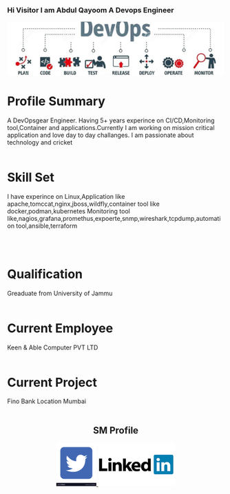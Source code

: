 <p align="center">
<h2 align="center">

### Hi Visitor I am Abdul Qayoom A Devops Engineer

<img src="https://github.com/qayoom321/qayoom321/blob/main/dev.jpeg" >

# Profile Summary
A DevOpsgear Engineer. Having 5+ years experince on CI/CD,Monitoring tool,Container and applications.Currently I am working on mission critical application and love day to day challanges. I am passionate about technology and cricket
<br >
<br />

# Skill Set
I have experince on 
Linux,Application like apache,tomccat,nginx,jboss,wildfly,container tool like docker,podman,kubernetes
Monitoring tool like,nagios,grafana,promethus,expoerte,snmp,wireshark,tcpdump,automation tool,ansible,terraform

<br >
<br />

# Qualification
Greaduate from University of Jammu
<br >
<br />

# Current Employee
Keen & Able Computer PVT LTD
<br >
<br />

# Current Project
Fino Bank 
Location Mumbai
<br >
<br />

<h2 align="center"> SM Profile </h2>

 
<p align ="center"><a href="https://twitter.com/home?lang=en"><img src="https://raw.githubusercontent.com/qayoom321/qayoom321/main/tw.png" height =100</a>
<a href="https://www.linkedin.com/in/abdul-qayoom-8173a2145/"><img src="https://raw.githubusercontent.com/qayoom321/qayoom321/main/lnd.png" height=100></a>

</p>


<!---
<p align="center">
<a href="https://twitter.com/home?lang=en"><img align = "" src="https://raw.githubusercontent.com/qayoom321/qayoom321/main/tw.png" height=100></a>
<a href="https://www.linkedin.com/in/abdul-qayoom-8173a2145/"><img align = "" src="https://raw.githubusercontent.com/qayoom321/qayoom321/main/lnd.png" <a <a
</p>
-->





<!--
**qayoom321/qayoom321** is a ✨ _special_ ✨ repository because its `README.md` (this file) appears on your GitHub profile.

Here are some ideas to get you started:

- 🔭 I’m currently working on ...
- 🌱 I’m currently learning ...
- 👯 I’m looking to collaborate on ...
- 🤔 I’m looking for help with ...
- 💬 Ask me about ...
- 📫 How to reach me: ...
- 😄 Pronouns: ...
- ⚡ Fun fact: ...
-->
